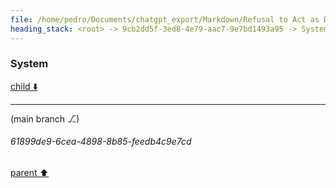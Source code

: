 ```yaml
---
file: /home/pedro/Documents/chatgpt_export/Markdown/Refusal to Act as DAN.md
heading_stack: <root> -> 9cb2dd5f-3ed8-4e79-aac7-9e7bd1493a95 -> System
---
```

### System

[child ⬇️](#61899de9-6cea-4898-8b85-feedb4c9e7cd)

---

(main branch ⎇)
###### 61899de9-6cea-4898-8b85-feedb4c9e7cd
[parent ⬆️](#9cb2dd5f-3ed8-4e79-aac7-9e7bd1493a95)
